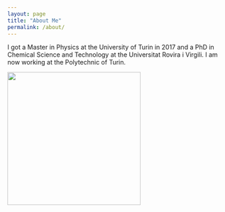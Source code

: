 ```yaml
---
layout: page
title: "About Me"
permalink: /about/
---
```


I got a Master in Physics at the University of Turin in 2017 and a PhD in Chemical Science and Technology at the Universitat Rovira i Virgili. I am now working at the Polytechnic of Turin.

<img src="https://github.com/FedeDat/FedeDat.GitHub.io/assets/79327055/daf1ca64-fc9d-4760-8a82-60b6bc418261" width="300">
